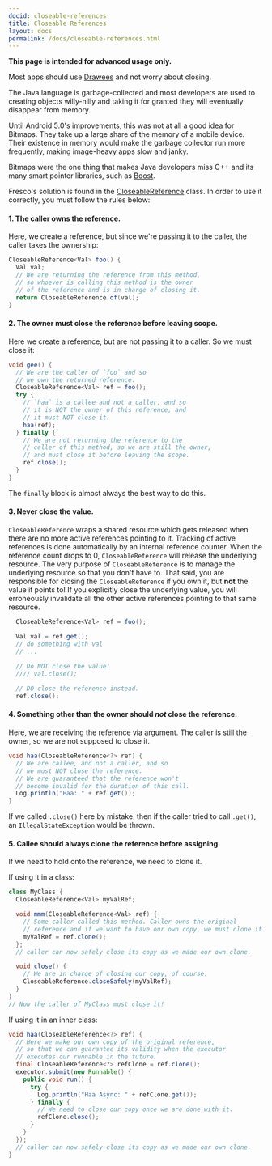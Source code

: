 ```yaml
---
docid: closeable-references
title: Closeable References
layout: docs
permalink: /docs/closeable-references.html
---
```


**This page is intended for advanced usage only.**

Most apps should use [Drawees](using-drawees-xml.html) and not worry about closing.

The Java language is garbage-collected and most developers are used to creating objects willy-nilly and taking it for granted they will eventually disappear from memory.

Until Android 5.0's improvements, this was not at all a good idea for Bitmaps. They take up a large share of the memory of a mobile device. Their existence in memory would make the garbage collector run more frequently, making image-heavy apps slow and janky.

Bitmaps were the one thing that makes Java developers miss C++ and its many smart pointer libraries, such as [Boost](http://www.boost.org/doc/libs/1_57_0/libs/smart_ptr/smart_ptr.htm).

Fresco's solution is found in the [CloseableReference](../javadoc/reference/com/facebook/common/references/CloseableReference.html) class. In order to use it correctly, you must follow the rules below:

#### 1. The caller owns the reference.

Here, we create a reference, but since we're passing it to the caller, the caller takes the ownership:

```java
CloseableReference<Val> foo() {
  Val val;
  // We are returning the reference from this method,
  // so whoever is calling this method is the owner
  // of the reference and is in charge of closing it.
  return CloseableReference.of(val);
}
```

#### 2. The owner must close the reference before leaving scope.

Here we create a reference, but are not passing it to a caller. So we must close it:

```java
void gee() {
  // We are the caller of `foo` and so
  // we own the returned reference.
  CloseableReference<Val> ref = foo();
  try {
    // `haa` is a callee and not a caller, and so
    // it is NOT the owner of this reference, and
    // it must NOT close it.
    haa(ref);
  } finally {
    // We are not returning the reference to the
    // caller of this method, so we are still the owner,
    // and must close it before leaving the scope.
    ref.close();
  }
}
```

The `finally` block is almost always the best way to do this.

#### 3. **Never** close the value.

`CloseableReference` wraps a shared resource which gets released when there are no more active references pointing to it. Tracking of active references is done automatically by an internal reference counter. When the reference count drops to 0, `CloseableReference` will release the underlying resource. The very purpose of `CloseableReference` is to manage the underlying resource so that you don't have to. That said, you are responsible for closing the `CloseableReference` if you own it, but **not** the value it points to! If you explicitly close the underlying value, you will erroneously invalidate all the other active references pointing to that same resource.

```java
  CloseableReference<Val> ref = foo();

  Val val = ref.get();
  // do something with val
  // ...
  
  // Do NOT close the value!
  //// val.close();

  // DO close the reference instead.
  ref.close();
```

#### 4. Something other than the owner should *not* close the reference.

Here, we are receiving the reference via argument. The caller is still the owner, so we are not supposed to close it.

```java
void haa(CloseableReference<?> ref) {
  // We are callee, and not a caller, and so
  // we must NOT close the reference.
  // We are guaranteed that the reference won't
  // become invalid for the duration of this call.
  Log.println("Haa: " + ref.get());
}
```

If we called `.close()` here by mistake, then if the caller tried to call `.get()`, an `IllegalStateException` would be thrown.

#### 5. Callee should always clone the reference before assigning.

If we need to hold onto the reference, we need to clone it.

If using it in a class:

```java
class MyClass {
  CloseableReference<Val> myValRef;

  void mmm(CloseableReference<Val> ref) {
    // Some caller called this method. Caller owns the original
    // reference and if we want to have our own copy, we must clone it.
    myValRef = ref.clone();
  };
  // caller can now safely close its copy as we made our own clone.

  void close() {
    // We are in charge of closing our copy, of course.
    CloseableReference.closeSafely(myValRef);
  }
}
// Now the caller of MyClass must close it!
```

If using it in an inner class:

```java
void haa(CloseableReference<?> ref) {
  // Here we make our own copy of the original reference,
  // so that we can guarantee its validity when the executor
  // executes our runnable in the future.
  final CloseableReference<?> refClone = ref.clone();
  executor.submit(new Runnable() {
    public void run() {
      try {
        Log.println("Haa Async: " + refClone.get());
      } finally {
        // We need to close our copy once we are done with it.
        refClone.close();
      }
    }
  });
  // caller can now safely close its copy as we made our own clone.
}
```
